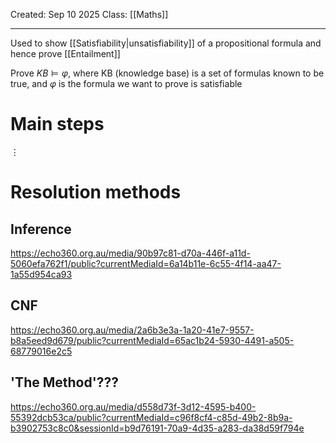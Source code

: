 Created: Sep 10 2025
Class: [[Maths]] 
- - -
Used to show [[Satisfiability|unsatisfiability]] of a propositional formula and hence prove [[Entailment]]

Prove $KB \vDash \varphi$, where KB (knowledge base) is a set of formulas known to be true, and $\varphi$ is the formula we want to prove is satisfiable

# Main steps
$\vdots$
# Resolution methods
## Inference
https://echo360.org.au/media/90b97c81-d70a-446f-a11d-5060efa762f1/public?currentMediaId=6a14b11e-6c55-4f14-aa47-1a55d954ca93
## CNF
https://echo360.org.au/media/2a6b3e3a-1a20-41e7-9557-b8a5eed9d679/public?currentMediaId=65ac1b24-5930-4491-a505-68779016e2c5
## 'The Method'???
https://echo360.org.au/media/d558d73f-3d12-4595-b400-55392dcb53ca/public?currentMediaId=c96f8cf4-c85d-49b2-8b9a-b3902753c8c0&sessionId=b9d76191-70a9-4d35-a283-da38d59f794e

